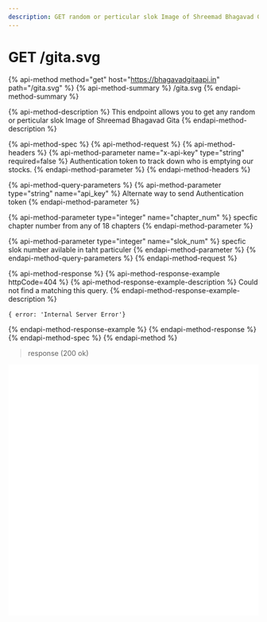```yaml
---
description: GET random or perticular slok Image of Shreemad Bhagavad Gita
---
```


# GET /gita.svg

{% api-method method="get" host="https://bhagavadgitaapi.in" path="/gita.svg" %}
{% api-method-summary %}
/gita.svg
{% endapi-method-summary %}

{% api-method-description %}
This endpoint allows you to get any random or perticular slok Image of Shreemad Bhagavad Gita
{% endapi-method-description %}

{% api-method-spec %}
{% api-method-request %}
{% api-method-headers %}
{% api-method-parameter name="x-api-key" type="string" required=false %}
Authentication token to track down who is emptying our stocks.
{% endapi-method-parameter %}
{% endapi-method-headers %}

{% api-method-query-parameters %}
{% api-method-parameter type="string" name="api\_key" %}
Alternate way to send Authentication token
{% endapi-method-parameter %}

{% api-method-parameter type="integer" name="chapter\_num" %}
specfic chapter number from any of 18 chapters
{% endapi-method-parameter %}

{% api-method-parameter type="integer" name="slok\_num" %}
specfic slok number avilable in taht particuler
{% endapi-method-parameter %}
{% endapi-method-query-parameters %}
{% endapi-method-request %}

{% api-method-response %}
{% api-method-response-example httpCode=404 %}
{% api-method-response-example-description %}
Could not find a matching this query.
{% endapi-method-response-example-description %}

```text
{ error: 'Internal Server Error'}
```
{% endapi-method-response-example %}
{% endapi-method-response %}
{% endapi-method-spec %}
{% endapi-method %}

> response \(200 ok\)

![shrimad bhagwat geeta adhyay 1 shlok 1](../.gitbook/assets/gita.svg)

